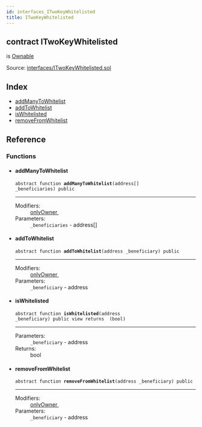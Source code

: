 ```yaml
---
id: interfaces_ITwoKeyWhitelisted
title: ITwoKeyWhitelisted
---
```


<div class="contract-doc"><div class="contract"><h2 class="contract-header"><span class="contract-kind">contract</span> ITwoKeyWhitelisted</h2><p class="base-contracts"><span>is</span> <a href="openzeppelin-solidity_contracts_ownership_Ownable.html">Ownable</a></p><div class="source">Source: <a href="git+https://github.com/2keynet/web3-alpha/blob/v0.0.1/contracts/interfaces/ITwoKeyWhitelisted.sol" target="_blank">interfaces/ITwoKeyWhitelisted.sol</a></div></div><div class="index"><h2>Index</h2><ul><li><a href="interfaces_ITwoKeyWhitelisted.html#addManyToWhitelist">addManyToWhitelist</a></li><li><a href="interfaces_ITwoKeyWhitelisted.html#addToWhitelist">addToWhitelist</a></li><li><a href="interfaces_ITwoKeyWhitelisted.html#isWhitelisted">isWhitelisted</a></li><li><a href="interfaces_ITwoKeyWhitelisted.html#removeFromWhitelist">removeFromWhitelist</a></li></ul></div><div class="reference"><h2>Reference</h2><div class="functions"><h3>Functions</h3><ul><li><div class="item function"><span id="addManyToWhitelist" class="anchor-marker"></span><h4 class="name">addManyToWhitelist</h4><div class="body"><code class="signature"><span>abstract </span>function <strong>addManyToWhitelist</strong><span>(address[] _beneficiaries) </span><span>public </span></code><hr/><dl><dt><span class="label-modifiers">Modifiers:</span></dt><dd><a href="openzeppelin-solidity_contracts_ownership_Ownable.html#onlyOwner">onlyOwner </a></dd><dt><span class="label-parameters">Parameters:</span></dt><dd><div><code>_beneficiaries</code> - address[]</div></dd></dl></div></div></li><li><div class="item function"><span id="addToWhitelist" class="anchor-marker"></span><h4 class="name">addToWhitelist</h4><div class="body"><code class="signature"><span>abstract </span>function <strong>addToWhitelist</strong><span>(address _beneficiary) </span><span>public </span></code><hr/><dl><dt><span class="label-modifiers">Modifiers:</span></dt><dd><a href="openzeppelin-solidity_contracts_ownership_Ownable.html#onlyOwner">onlyOwner </a></dd><dt><span class="label-parameters">Parameters:</span></dt><dd><div><code>_beneficiary</code> - address</div></dd></dl></div></div></li><li><div class="item function"><span id="isWhitelisted" class="anchor-marker"></span><h4 class="name">isWhitelisted</h4><div class="body"><code class="signature"><span>abstract </span>function <strong>isWhitelisted</strong><span>(address _beneficiary) </span><span>public </span><span>view </span><span>returns  (bool) </span></code><hr/><dl><dt><span class="label-parameters">Parameters:</span></dt><dd><div><code>_beneficiary</code> - address</div></dd><dt><span class="label-return">Returns:</span></dt><dd>bool</dd></dl></div></div></li><li><div class="item function"><span id="removeFromWhitelist" class="anchor-marker"></span><h4 class="name">removeFromWhitelist</h4><div class="body"><code class="signature"><span>abstract </span>function <strong>removeFromWhitelist</strong><span>(address _beneficiary) </span><span>public </span></code><hr/><dl><dt><span class="label-modifiers">Modifiers:</span></dt><dd><a href="openzeppelin-solidity_contracts_ownership_Ownable.html#onlyOwner">onlyOwner </a></dd><dt><span class="label-parameters">Parameters:</span></dt><dd><div><code>_beneficiary</code> - address</div></dd></dl></div></div></li></ul></div></div></div>
